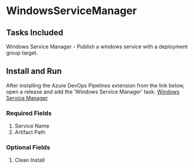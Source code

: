 # WindowsServiceManager

## Tasks Included

Windows Service Manager - Publish a windows service with a deployment group target.

## Install and Run

After installing the Azure DevOps Pipelines extension from the link below, open a release and add the 'Windows Service Manager' task.
[Windows Service Manager](https://marketplace.visualstudio.com/items?itemName=MDSolutions.WindowsServiceManagerWindowsServiceManager)

### Required Fields

1. Service Name
2. Artifact Path

### Optional Fields

1. Clean Install